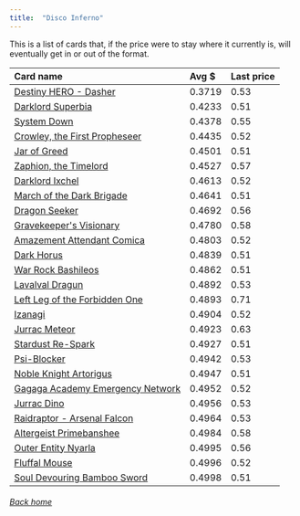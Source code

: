 ```yaml
---
title:  "Disco Inferno"
---
```


This is a list of cards that, if the price were to stay where it currently is, will eventually get in or out of the format.

| Card name | Avg $ | Last price |
| :-- | :-- | :-- |
[Destiny HERO - Dasher](https://db.ygoprodeck.com/card/?search=Destiny%20HERO%20-%20Dasher) | 0.3719 | 0.53 |
[Darklord Superbia](https://db.ygoprodeck.com/card/?search=Darklord%20Superbia) | 0.4233 | 0.51 |
[System Down](https://db.ygoprodeck.com/card/?search=System%20Down) | 0.4378 | 0.55 |
[Crowley, the First Propheseer](https://db.ygoprodeck.com/card/?search=Crowley,%20the%20First%20Propheseer) | 0.4435 | 0.52 |
[Jar of Greed](https://db.ygoprodeck.com/card/?search=Jar%20of%20Greed) | 0.4501 | 0.51 |
[Zaphion, the Timelord](https://db.ygoprodeck.com/card/?search=Zaphion,%20the%20Timelord) | 0.4527 | 0.57 |
[Darklord Ixchel](https://db.ygoprodeck.com/card/?search=Darklord%20Ixchel) | 0.4613 | 0.52 |
[March of the Dark Brigade](https://db.ygoprodeck.com/card/?search=March%20of%20the%20Dark%20Brigade) | 0.4641 | 0.51 |
[Dragon Seeker](https://db.ygoprodeck.com/card/?search=Dragon%20Seeker) | 0.4692 | 0.56 |
[Gravekeeper's Visionary](https://db.ygoprodeck.com/card/?search=Gravekeeper's%20Visionary) | 0.4780 | 0.58 |
[Amazement Attendant Comica](https://db.ygoprodeck.com/card/?search=Amazement%20Attendant%20Comica) | 0.4803 | 0.52 |
[Dark Horus](https://db.ygoprodeck.com/card/?search=Dark%20Horus) | 0.4839 | 0.51 |
[War Rock Bashileos](https://db.ygoprodeck.com/card/?search=War%20Rock%20Bashileos) | 0.4862 | 0.51 |
[Lavalval Dragun](https://db.ygoprodeck.com/card/?search=Lavalval%20Dragun) | 0.4892 | 0.53 |
[Left Leg of the Forbidden One](https://db.ygoprodeck.com/card/?search=Left%20Leg%20of%20the%20Forbidden%20One) | 0.4893 | 0.71 |
[Izanagi](https://db.ygoprodeck.com/card/?search=Izanagi) | 0.4904 | 0.52 |
[Jurrac Meteor](https://db.ygoprodeck.com/card/?search=Jurrac%20Meteor) | 0.4923 | 0.63 |
[Stardust Re-Spark](https://db.ygoprodeck.com/card/?search=Stardust%20Re-Spark) | 0.4927 | 0.51 |
[Psi-Blocker](https://db.ygoprodeck.com/card/?search=Psi-Blocker) | 0.4942 | 0.53 |
[Noble Knight Artorigus](https://db.ygoprodeck.com/card/?search=Noble%20Knight%20Artorigus) | 0.4947 | 0.51 |
[Gagaga Academy Emergency Network](https://db.ygoprodeck.com/card/?search=Gagaga%20Academy%20Emergency%20Network) | 0.4952 | 0.52 |
[Jurrac Dino](https://db.ygoprodeck.com/card/?search=Jurrac%20Dino) | 0.4956 | 0.53 |
[Raidraptor - Arsenal Falcon](https://db.ygoprodeck.com/card/?search=Raidraptor%20-%20Arsenal%20Falcon) | 0.4964 | 0.53 |
[Altergeist Primebanshee](https://db.ygoprodeck.com/card/?search=Altergeist%20Primebanshee) | 0.4984 | 0.58 |
[Outer Entity Nyarla](https://db.ygoprodeck.com/card/?search=Outer%20Entity%20Nyarla) | 0.4995 | 0.56 |
[Fluffal Mouse](https://db.ygoprodeck.com/card/?search=Fluffal%20Mouse) | 0.4996 | 0.52 |
[Soul Devouring Bamboo Sword](https://db.ygoprodeck.com/card/?search=Soul%20Devouring%20Bamboo%20Sword) | 0.4998 | 0.51 |

###### [Back home](index)